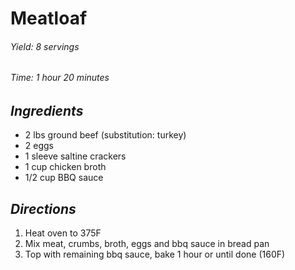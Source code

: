 # Meatloaf

######  Yield: 8 servings
######  Time: 1 hour 20 minutes

##  *Ingredients*
- 2 lbs ground beef (substitution: turkey)
- 2 eggs
- 1 sleeve saltine crackers
- 1 cup chicken broth
- 1/2 cup BBQ sauce
##  *Directions*
1. Heat oven to 375F
2. Mix meat, crumbs, broth, eggs and bbq sauce in bread pan
3. Top with remaining bbq sauce, bake 1 hour or until done (160F)
